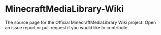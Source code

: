 # MinecraftMediaLibrary-Wiki

The source page for the Official MinecraftMediaLibrary Wiki project. Open an issue report or pull request if you would like to contribute.
